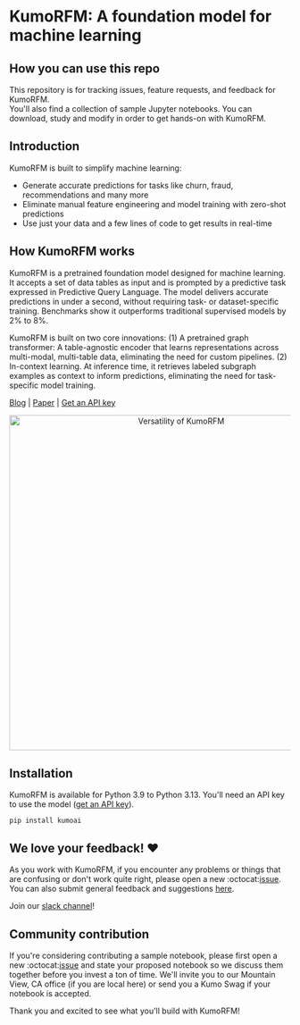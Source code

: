 # KumoRFM: A foundation model for machine learning

## How you can use this repo
This repository is for tracking issues, feature requests, and feedback for KumoRFM.  
You'll also find a collection of sample Jupyter notebooks. You can download, study and modify in order to get hands-on with KumoRFM.

## Introduction
KumoRFM is built to simplify machine learning:
- Generate accurate predictions for tasks like churn, fraud, recommendations and many more
- Eliminate manual feature engineering and model training with zero-shot predictions
- Use just your data and a few lines of code to get results in real-time

## How KumoRFM works
KumoRFM is a pretrained foundation model designed for machine learning. It accepts a set of data tables as input and is prompted by a predictive task expressed in Predictive Query Language. The model delivers accurate predictions in under a second, without requiring task- or dataset-specific training. Benchmarks show it outperforms traditional supervised models by 2% to 8%.

KumoRFM is built on two core innovations: (1) A pretrained graph transformer: A table-agnostic encoder that learns representations across multi-modal, multi-table data, eliminating the need for custom pipelines. (2) In-context learning. At inference time, it retrieves labeled subgraph examples as context to inform predictions, eliminating the need for task-specific model training. 

[Blog](https://kumo.ai/company/news/kumo-relational-foundation-model/) | [Paper](https://kumo.ai/research/kumo_relational_foundation_model.pdf) | [Get an API key](https://kumorfm.ai/) 

<div align="center">
  <img src="https://kumo-sdk-public.s3.us-west-2.amazonaws.com/rfm-colabs/rfm-tasks.png"
       alt="Versatility of KumoRFM"
       width="600">
</div>


## Installation
KumoRFM is available for Python 3.9 to Python 3.13. You'll need an API key to use the model ([get an API key](https://kumorfm.ai/)).
```
pip install kumoai
```

## We love your feedback! :heart:
As you work with KumoRFM, if you encounter any problems or things that are confusing or don't work quite right, please open a new :octocat:[issue](https://github.com/kumo-ai/kumo-rfm/issues). You can also submit general feedback and suggestions [here](https://docs.google.com/forms/d/e/1FAIpQLSfr2HYgJN8ghaKyvU0PSRkqrGd_BijL3oyQTnTxLrf8AEk-EA/viewform).

Join our [slack channel](https://join.slack.com/t/kumoaibuilders/shared_invite/zt-39jecw428-WYcsbIPJIpc80S2U5hSdyw)!

## Community contribution
If you're considering contributing a sample notebook, please first open a new :octocat:[issue](https://github.com/kumo-ai/kumo-rfm/issues) and state your proposed notebook so we discuss them together before you invest a ton of time. We'll invite you to our Mountain View, CA office (if you are local here) or send you a Kumo Swag if your notebook is accepted.

Thank you and excited to see what you'll build with KumoRFM!
